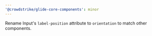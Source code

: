 ```yaml
---
'@crowdstrike/glide-core-components': minor
---
```


Rename Input's `label-position` attribute to `orientation` to match other components.
